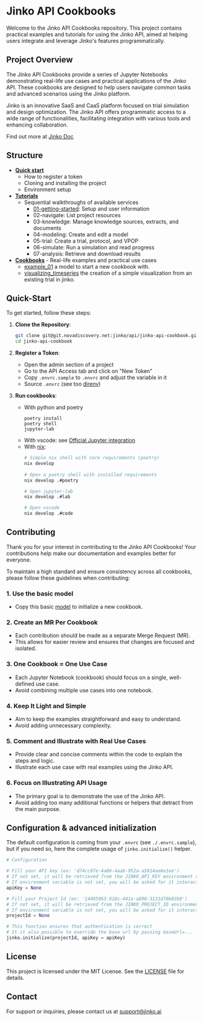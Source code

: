 # Jinko API Cookbooks

Welcome to the Jinko API Cookbooks repository. This project contains practical examples and tutorials for using the Jinko API, aimed at helping users integrate and leverage Jinko's features programmatically.

## Project Overview

The Jinko API Cookbooks provide a series of Jupyter Notebooks demonstrating real-life use cases and practical applications of the Jinko API. These cookbooks are designed to help users navigate common tasks and advanced scenarios using the Jinko platform.

Jinko is an innovative SaaS and CaaS platform focused on trial simulation and design optimization. The Jinko API offers programmatic access to a wide range of functionalities, facilitating integration with various tools and enhancing collaboration.

Find out more at [Jinko Doc](https://doc.jinko.ai)

## Structure

- **[Quick start](#quick-start)**
  - How to register a token
  - Cloning and installing the project
  - Environment setup
- **[Tutorials](/tutorial)**
  - Sequential walkthroughs of available services
    - [01-getting-started](/tutorial/01-getting-started.ipynd): Setup and user information
    - 02-navigate: List project resources
    - 03-knowledge: Manage knowledge sources, extracts, and documents
    - 04-modeling: Create and edit a model
    - 05-trial: Create a trial, protocol, and VPOP
    - 06-simulate: Run a simulation and read progress
    - 07-analysis: Retrieve and download results
- **[Cookbooks](/cookbooks)** - Real-life examples and practical use cases
  - [example_01](/cookbooks/example_01.ipynb) a model to start a new cookbook with.
  - [visualizing_timeseries](/cookbooks/visualizing_timeseries.ipynb) the creation of a simple visualization from an existing trial in jinko. 


## Quick-Start

To get started, follow these steps:

1. **Clone the Repository**:
    ```sh
    git clone git@git.novadiscovery.net:jinko/api/jinko-api-cookbook.git
    cd jinko-api-cookbook
    ```
2. **Register a Token**: 
   - Open the admin section of a project
   - Go to the API Access tab and click on "New Token"
   - Copy `.envrc.sample` to `.envrc` and adjust the variable in it
   - Source `.envrc` (see too [direnv](https://direnv.net/))
  
3. **Run cookbooks**:
   - With python and poetry
     ```
     poetry install
     poetry shell
     jupyter-lab
     ```
   - With vscode: see [Official Jupyter integration](https://code.visualstudio.com/docs/datascience/jupyter-notebooks)
   - With [nix](https://nixos.org):
     ```sh
     # Simple nix shell with core requirements (poetry)
     nix develop
    
     # Open a poetry shell with installed requirements
     nix develop .#poetry

     # Open jupyter-lab
     nix develop .#lab

     # Open vscode
     nix develop .#code

     ```



## Contributing

Thank you for your interest in contributing to the Jinko API Cookbooks! Your contributions help make our documentation and examples better for everyone.


To maintain a high standard and ensure consistency across all cookbooks, please follow these guidelines when contributing:

### 1. Use the basic model

-  Copy this basic [model](./cookbooks/basic.ipynb) to initialize a new cookbook.

### 2. Create an MR Per Cookbook

- Each contribution should be made as a separate Merge Request (MR).
- This allows for easier review and ensures that changes are focused and isolated.

### 3. One Cookbook = One Use Case

- Each Jupyter Notebook (cookbook) should focus on a single, well-defined use case.
- Avoid combining multiple use cases into one notebook.

### 4. Keep It Light and Simple

- Aim to keep the examples straightforward and easy to understand.
- Avoid adding unnecessary complexity.

### 5. Comment and Illustrate with Real Use Cases

- Provide clear and concise comments within the code to explain the steps and logic.
- Illustrate each use case with real examples using the Jinko API.

### 6. Focus on Illustrating API Usage

- The primary goal is to demonstrate the use of the Jinko API.
- Avoid adding too many additional functions or helpers that detract from the main purpose.


## Configuration & advanced initialization

The default configuration is coming from your `.envrc` (see `./.envrc.sample`), but if you need so, here the complete usage of `jinko.initialize()` helper.

```python
# Configuration

# Fill your API key (ex: 'd74cc07e-4a86-4aab-952a-a5814ae6e1ee')
# If not set, it will be retrieved from the JINKO_API_KEY environment variable.
# If environment variable is not set, you will be asked for it interactively
apiKey = None

# Fill your Project Id (ex: '14495063-918c-441a-a898-3131d70b02b0')
# If not set, it will be retrieved from the JINKO_PROJECT_ID environment variable.
# If environment variable is not set, you will be asked for it interactively
projectId = None

# This function ensures that authentication is correct
# It it also possible to override the base url by passing baseUrl=...
jinko.initialize(projectId, apiKey = apiKey)

```


## License

This project is licensed under the MIT License. See the [LICENSE](LICENSE) file for details.

## Contact

For support or inquiries, please contact us at support@jinko.ai